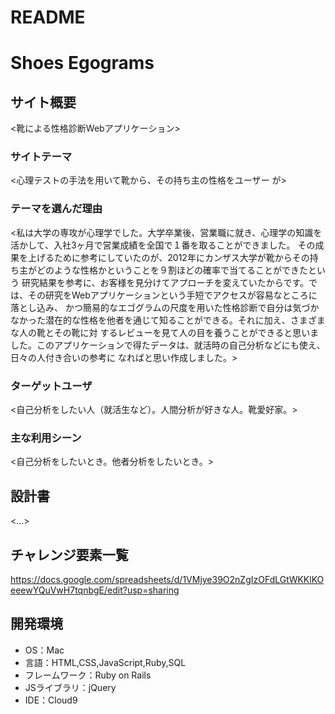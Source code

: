 # README

# Shoes Egograms

## サイト概要
<靴による性格診断Webアプリケーション>

### サイトテーマ
<心理テストの手法を用いて靴から、その持ち主の性格をユーザー          が>

### テーマを選んだ理由
<私は大学の専攻が心理学でした。大学卒業後、営業職に就き、心理学の知識を活かして、入社3ヶ月で営業成績を全国で１番を取ることができました。
その成果を上げるために参考にしていたのが、2012年にカンザス大学が靴からその持ち主がどのような性格かということを９割ほどの確率で当てることができたという
研究結果を参考に、お客様を見分けてアプローチを変えていたからです。では、その研究をWebアプリケーションという手短でアクセスが容易なところに落とし込み、
かつ簡易的なエゴグラムの尺度を用いた性格診断で自分は気づかなかった潜在的な性格を他者を通じて知ることができる。それに加え、さまざまな人の靴とその靴に対
するレビューを見て人の目を養うことができると思いました。このアプリケーションで得たデータは、就活時の自己分析などにも使え、日々の人付き合いの参考に
なればと思い作成しました。>

### ターゲットユーザ
<自己分析をしたい人（就活生など）。人間分析が好きな人。靴愛好家。>

### 主な利用シーン
<自己分析をしたいとき。他者分析をしたいとき。>

## 設計書
<...>

## チャレンジ要素一覧
https://docs.google.com/spreadsheets/d/1VMjye39O2nZgIzOFdLGtWKKlKOeeewYQuVwH7tqnbgE/edit?usp=sharing
## 開発環境
- OS：Mac
- 言語：HTML,CSS,JavaScript,Ruby,SQL
- フレームワーク：Ruby on Rails
- JSライブラリ：jQuery
- IDE：Cloud9

